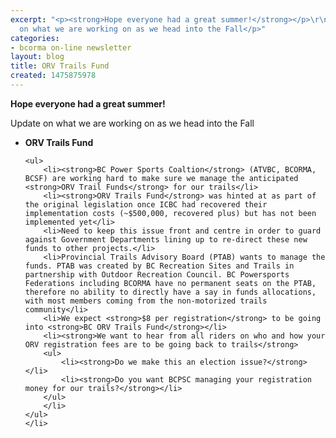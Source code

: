 ```yaml
---
excerpt: "<p><strong>Hope everyone had a great summer!</strong></p>\r\n\r\n<p>Update
  on what we are working on as we head into the Fall</p>"
categories:
- bcorma on-line newsletter
layout: blog
title: ORV Trails Fund
created: 1475875978
---
```

<p><strong>Hope everyone had a great summer!</strong></p>

<p>Update on what we are working on as we head into the Fall</p>

<ul>
	<li><strong>ORV Trails Fund</strong>

	<ul>
		<li><strong>BC Power Sports Coaltion</strong> (ATVBC, BCORMA, BCSF) are working hard to make sure we manage the anticipated <strong>ORV Trail Funds</strong> for our trails</li>
		<li><strong>ORV Trails Fund</strong> was hinted at as part of the original legislation once ICBC had recovered their implementation costs (~$500,000, recovered plus) but has not been implemented yet</li>
		<li>Need to keep this issue front and centre in order to guard against Government Departments lining up to re-direct these new funds to other projects.</li>
		<li>Provincial Trails Advisory Board (PTAB) wants to manage the funds. PTAB was created by BC Recreation Sites and Trails in partnership with Outdoor Recreation Council. BC Powersports Federations including BCORMA have no permanent seats on the PTAB, therefore no ability to directly have a say in funds allocations, with most members coming from the non-motorized trails community</li>
		<li>We expect <strong>$8 per registration</strong> to be going into <strong>BC ORV Trails Fund</strong></li>
		<li><strong>We want to hear from all riders on who and how your ORV registration fees are to be going back to trails</strong>
		<ul>
			<li><strong>Do we make this an election issue?</strong></li>
			<li><strong>Do you want BCPSC managing your registration money for our trails?</strong></li>
		</ul>
		</li>
	</ul>
	</li>
</ul>
